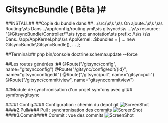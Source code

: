 # GitsyncBundle ( Bêta )#

##INSTALL##
##Copie du bundle dans:##
../src/\s\s
\s\s
On ajoute..\s\s
\s\s
Routing:\s\s
Dans ../app/config/routing.yml\s\s
gitsync:\s\s
    ...\s\s
    resource: "@GitsyncBundle/Controller/"\s\s
    type:     annotation\s\s
    prefix:   /\s\s
\s\s
Dans../app/AppKernel.php\s\s
AppKernel:
    .$bundles = [
        ...
        new GitsyncBundle\GitsyncBundle(),
        ...
    ];

##Terminal:##
php bin/console doctrine:schema:update --force

##Les routes générées :##
@Route("/gitsync/config", name="gitsyncconfig")
@Route("/gitsync/config/edit/{id}", name="gitsyncconfigedit")
@Route("/gitsync/pull", name="gitsyncpull")
@Route("/gitsync/commit/view", name="gitsynccommitview")


##Module de synchronisation d'un projet symfony avec git##
symfony/gitsync

####1.Config####
Configuration : chemin du depot git
![ScreenShot](https://benjamin.antioco.fr/public/img/gitsync-config.png)
####2.Pull####
Pull : synchronisation des commits
![ScreenShot](https://benjamin.antioco.fr/public/img/gitsync-pull.png)
####3.Commit####
Commit : vue des commits
![ScreenShot](https://benjamin.antioco.fr/public/img/gitsync-view-commit.png)
